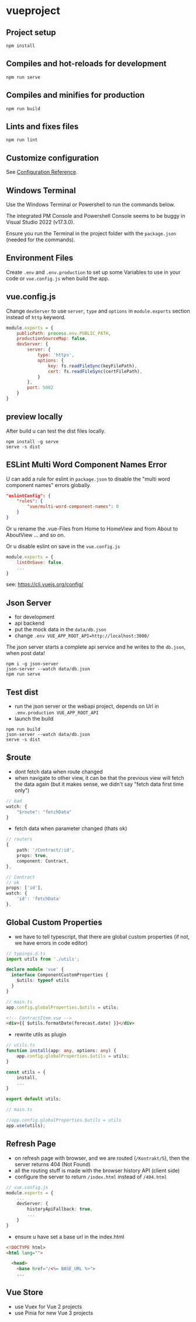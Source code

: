 # vueproject

## Project setup
```
npm install
```

## Compiles and hot-reloads for development
```
npm run serve
```

## Compiles and minifies for production
```
npm run build
```

## Lints and fixes files
```
npm run lint
```

## Customize configuration
See [Configuration Reference](https://cli.vuejs.org/config/).

## Windows Terminal
Use the Windows Terminal or Powershell to run the commands below.

The integrated PM Console and Powershell Console seems to be buggy
in Visual Studio 2022 (v17.3.0).

Ensure you run the Terminal in the project folder with the 
``package.json`` (needed for the commands).

## Environment Files
Create ``.env`` and ``.env.production`` to set up some Variables to use
in your code or ``vue.config.js`` when build the app.

## vue.config.js
Change ``devServer`` to use ``server``, ``type`` and ``options`` in
``module.exports`` section instead of ``http`` keyword.

```javascript
module.exports = {
    publicPath: process.env.PUBLIC_PATH,
    productionSourceMap: false,
    devServer: {
        server: {
            type: 'https',
            options: {
                key: fs.readFileSync(keyFilePath),
                cert: fs.readFileSync(certFilePath),
            }
        },
        port: 5002
    }
}
```

## preview locally
After build u can test the dist files locally.

```
npm install -g serve
serve -s dist
```

## ESLint Multi Word Component Names Error
U can add a rule for eslint in ``package.json`` 
to disable the "multi word component names" errors globally.

```json
"eslintConfig": {
    "rules": {
        "vue/multi-word-component-names": 0
    }
}
```

Or u rename the .vue-Files from Home to HomeView
and from About to AboutView ... and so on.

Or u disable eslint on save in the ``vue.config.js``

```javascript
module.exports = {
    lintOnSave: false,
    ...
}
```

see: https://cli.vuejs.org/config/

## Json Server

- for development
- api backend
- put the mock data in the ``data/db.json``
- change ```.env VUE_APP_ROOT_API=http://localhost:3000/```

The json server starts a complete api service and he writes to the ``db.json``, when post data!

```
npm i -g json-server
json-server --watch data/db.json
npm run serve
```

## Test dist

- run the json server or the webapi project, depends on Url in ``.env.production VUE_APP_ROOT_API``
- launch the build

```
npm run build
json-server --watch data/db.json
serve -s dist
```
## $route

- dont fetch data when route changed
- when navigate to other view, it can be that the previous view will fetch the data again (but it makes sense, we didn't say "fetch data first time only")

```typescript
// bad
watch: {
    "$route": "fetchData"
}
```

- fetch data when parameter changed (thats ok)

```typescript
// routers
{
    path: '/Contract/:id',
    props: true,
    component: Contract,
},
```

```typescript
// Contract
// ok
props: ['id'],
watch: {
    'id': 'fetchData'
},
```

## Global Custom Properties

- we have to tell typescript, that there are global custom properties (if not, we have errors in code editor)

```typescript
// typings.d.ts
import utils from './utils';

declare module 'vue' {
  interface ComponentCustomProperties {
    $utils: typeof utils
  }
}

```

```typescript
// main.ts
app.config.globalProperties.$utils = utils;
```

```html
<!-- ContractItem.vue -->
<div>{{ $utils.formatDate(forecast.date) }}</div>
```

- rewrite utils as plugin

```typescript
// utils.ts
function install(app: any, options: any) {
    app.config.globalProperties.$utils = utils;
}

const utils = {
    install,
    ...
}

export default utils;
```

```typescript
// main.ts

//app.config.globalProperties.$utils = utils
app.use(utils);
```


## Refresh Page

- on refresh page with browser, and we are routed (``/Kontrakt/5``), then the server returns 404 (Not Found)
- all the routing stuff is made with the browser history API (client side)
- configure the server to return ``/index.html`` instead of ``/404.html``

```typescript
// vue.config.js
module.exports = {
    ...
    devServer: {
        historyApiFallback: true,
        ...
    }
}
```

- ensure u have set a base url in the index.html

```html
<!DOCTYPE html>
<html lang="">

  <head>
    <base href="/<%= BASE_URL %>">
    ...
```

## Vue Store

- use Vuex for Vue 2 projects
- use Pinia for new Vue 3 projects
